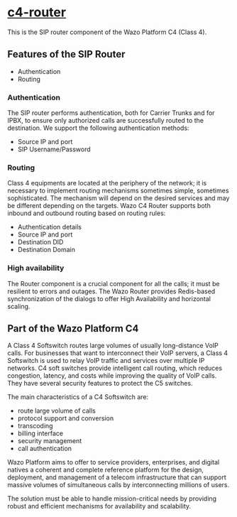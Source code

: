 # [c4-router](https://github.com/wazo-platform/wazo-c4-router)

This is the SIP router component of the Wazo Platform C4 (Class 4).

## Features of the SIP Router

* Authentication
* Routing

### Authentication

The SIP router performs authentication, both for Carrier Trunks and for IPBX, to ensure only authorized calls are successfully routed to the destination.
We support the following authentication methods:

* Source IP and port
* SIP Username/Password

### Routing

Class 4 equipments are located at the periphery of the network; it is necessary to implement routing mechanisms sometimes simple, sometimes sophisticated. The mechanism will depend on the desired services and may be different depending on the targets. Wazo C4 Router supports both inbound and outbound routing based on routing rules:

* Authentication details
* Source IP and port
* Destination DID
* Destination Domain

### High availability

The Router component is a crucial component for all the calls; it must be resilient to errors and outages. The Wazo Router provides Redis-based synchronization of the dialogs to offer High Availability and horizontal scaling.

## Part of the Wazo Platform C4

A Class 4 Softswitch routes large volumes of usually long-distance VoIP calls. For businesses that want to interconnect their VoIP servers, a Class 4 Softswitch is used to relay VoIP traffic and services over multiple IP networks. C4 soft switches provide intelligent call routing, which reduces congestion, latency, and costs while improving the quality of VoIP calls. They have several security features to protect the C5 switches.

The main characteristics of a C4 Softswitch are:

* route large volume of calls
* protocol support and conversion
* transcoding
* billing interface
* security management
* call authentication

Wazo Platform aims to offer to service providers, enterprises, and digital natives a coherent and complete reference platform for the design, deployment, and management of a telecom infrastructure that can support massive volumes of simultaneous calls by interconnecting millions of users.

The solution must be able to handle mission-critical needs by providing robust and efficient mechanisms for availability and scalability.